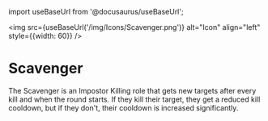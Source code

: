 import useBaseUrl from '@docusaurus/useBaseUrl';

<img src={useBaseUrl('/img/Icons/Scavenger.png')} alt="Icon" align="left" style={{width: 60}} />
# Scavenger

The Scavenger is an Impostor Killing role that gets new targets after every kill and when the round starts. If they kill their target, they get a reduced kill cooldown, but if they don't, their cooldown is increased significantly.
